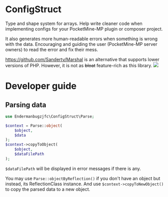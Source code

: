 # ConfigStruct

Type and shape system for arrays. Help write cleaner code when implementing configs for your PocketMine-MP plugin or
composer project.

It also generates more human-readable errors when something is wrong with the data. Encouraging and guiding the user (PocketMine-MP server owners) to read the error and fix their mess.

https://github.com/Sandertv/Marshal is an alternative that supports lower versions of PHP. However, it is not as ~~bloat~~ feature-rich as this library.
![](https://i.imgflip.com/67yyc9.jpg)
# Developer guide
## Parsing data
```php
use Endermanbugzjfc\ConfigStruct\Parse;

$context = Parse::object(
	$object,
	$data
);
$context->copyToObject(
	$object,
	$dataFilePath
);
```
`$dataFilePath` will be displayed in error messages if there is any.

You may use `Parse::objectByReflection()` if you don't have an object but instead, its ReflectionClass instance. And use `$context->copyToNewObject()` to copy the parsed data to a new object.
